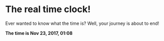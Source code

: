 # The real time clock!

Ever wanted to know what the time is? Well, your journey is about to end!

**The time is Nov 23, 2017, 01:08**